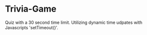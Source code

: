# Trivia-Game

Quiz with a 30 second time limit. Utilizing dynamic time udpates with Javascripts 'setTimeout()'.
